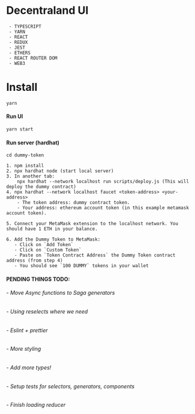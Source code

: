 # Decentraland UI

```
 - TYPESCRIPT
 - YARN
 - REACT
 - REDUX
 - JEST
 - ETHERS
 - REACT ROUTER DOM
 - WEB3
```

# Install

```
yarn
```

#### Run UI

```
yarn start
```

#### Run server (hardhat)

```
cd dummy-token

1. npm install
2. npx hardhat node (start local server)
3. In another tab:
    npx hardhat --network localhost run scripts/deploy.js (This will deploy the dummy contract)
4. npx hardhat --network localhost faucet <token-address> <your-address>
    - The token address: dummy contract token.
    - Your address: ethereum account token (in this example metamask account token).

5. Connect your MetaMask extension to the localhost network. You should have 1 ETH in your balance.

6. Add the Dummy Token to MetaMask:
   - Click on `Add Token`
   - Click on `Custom Token`
   - Paste on `Token Contract Address` the Dummy Token contract address (from step 4)
   - You should see `100 DUMMY` tokens in your wallet
```

#### PENDING THINGS TODO:

###### - Move Async functions to Saga generators

###### - Using reselects where we need

###### - Eslint + prettier

###### - More styling

###### - Add more types!

###### - Setup tests for selectors, generators, components

###### - Finish loading reducer
